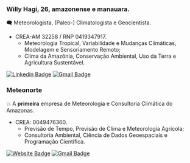 ### Willy Hagi, 26, amazonense e manauara.

:left_speech_bubble: Meteorologista, (Paleo-) Climatologista e Geocientista.
* CREA-AM 32258 / RNP 0419347917.
    * Meteorologia Tropical, Variabilidade e Mudanças Climáticas, Modelagem e Sensoriamento Remoto;
    * Clima da Amazônia, Conservação Ambiental, Uso da Terra e Agricultura Sustentável.

[![Linkedin Badge](https://img.shields.io/badge/-willyhagi-blue?style=flat-square&logo=Linkedin&logoColor=white&link=https://www.linkedin.com/in/willyhagi/)](https://www.linkedin.com/in/willyhagi/)
[![Gmail Badge](https://img.shields.io/badge/hagi.willy@gmail.com-d14836?style=flat-square&logo=Gmail&logoColor=white&link=mailto:hagi.willy@gmail.com)](mailto:hagi.willy@gmail.com)

### Meteonorte 

:boom: A **primeira** empresa de Meteorologia e Consultoria Climática do Amazonas.
* CREA: 0049476360.
    * Previsão de Tempo, Previsão de Clima e Meteorologia Agrícola;
    * Consultoria Ambiental, Ciência de Dados Geoespaciais e Programação Científica.

[![Website Badge](https://img.shields.io/badge/meteonorte-e34f26?style=flat-square&logo=HTML5&logoColor=white&link=https://meteonorte.com/)](https://meteonorte.com/)
[![Gmail Badge](https://img.shields.io/badge/meteonorte@meteonorte.com-d14836?style=flat-square&logo=Gmail&logoColor=white&link=mailto:meteonorte@meteonorte.com)](mailto:meteonorte@meteonorte.com)

